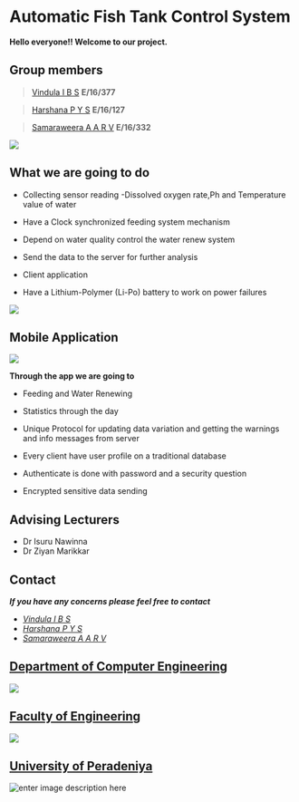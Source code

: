 # Automatic Fish Tank Control System

**Hello everyone!! Welcome to our project.**  


## Group members

> [Vindula I B S](https://github.com/supunvindula) **E/16/377**

>[Harshana P Y S](https://github.com/harsha-ys) **E/16/127**

>[Samaraweera A A R V](https://github.com/Randikaviraj) **E/16/332**

**![](https://lh3.googleusercontent.com/UGvUMbs9dLkzZ9JQsmVOktzDNhZ9zForuSABlUKylIAHoKYHo77wQx4H9rTzT9jSUJw3D8E_KmYuL8VF25Wpe-RDZOxzH_M1kV6JIidTk1msz9H3vybKm2zZ2BQyCzgynjAIFgLoyJM)**

## What we are going to do 

-   Collecting sensor reading -Dissolved oxygen rate,Ph and Temperature value of water
    
-   Have a Clock synchronized feeding system mechanism
    
-   Depend on water quality control the water renew system
    
-   Send the data to the server for further analysis
    
-   Client application
    
-   Have a Lithium-Polymer (Li-Po) battery to work on power failures

**![](https://lh6.googleusercontent.com/iqURzDQvExVNlKJRcxgfz4v-5tFVwu-sd7dSUstncToHzX_oDUfAZnumMjtYSHHVk6hKzPpxQvQZp91CzdkOciDSIILHcPYGE57PKkNoiSuZEf3dZao5MbIuQCj0y0G6snyecCHBLZI)**

## Mobile Application

**![](https://lh6.googleusercontent.com/f5ai1MaKH4hHd6929cf8qF8EAVOZe2Ec0UGK-Uwd6td3sesTOJ80i_9UM17hrCDzO_wtxrqhsJkq9XfooQbm43d-47hAoUS4-fZRTAgqQ0Mnl5Y8yPRE9zcKf_GgvkQUc7XEetDSZVs)**

**Through the app we are  going to**

-   Feeding and Water Renewing
    
-   Statistics through the day
    
-   Unique Protocol for updating data variation and getting the warnings and info messages from server
    
-   Every client have user profile on a traditional database
    
-   Authenticate is done with password and a security question
    
-   Encrypted sensitive data sending



## Advising Lecturers


 -  Dr Isuru Nawinna
 -  Dr Ziyan Marikkar

## Contact
***If you have any concerns please feel free to contact***

 -  [*Vindula I B S*](mailto:e16377@eng.pdn.ac.lk) 
 -  [*Harshana P Y S*](mailto:e16127@eng.pdn.ac.lk) 
 -  [*Samaraweera A A R V*](mailto:e16332@eng.pdn.ac.lk) 

##  [Department of Computer Engineering](http://www.ce.pdn.ac.lk/)

**![](https://lh4.googleusercontent.com/OkyvOJUe006Wr5Lo9PwBC-Hpn_D0aJPld-L4eLR88TKwNoe-TL_5-v8fKesJv8BZtq941FLgSWlmBOTRlVkPIXewBg4uSsAHPtr6gkLhlhrKQAhI8Qa4DXn5Gzp1eRZYiYV_o9NYT6I)**

##  [Faculty of Engineering](http://eng.pdn.ac.lk/)

**![](https://lh3.googleusercontent.com/RrwqSr9g2uPiF0l-R_y3NtjNwugTP0g-D3Yhj_IR91-zBHGAjbVJiR4Y9rHrmM1eH3h5Zdmelr6jfYEjeT9_ETOWNGSgTYuOC4Kzmrolu8hz3jDnfU1yV1R-p22OJ2iv4p6OllEGsjM)**

##  [University of Peradeniya](https://www.pdn.ac.lk/)

![enter image description here](https://upload.wikimedia.org/wikipedia/en/c/cc/University_of_Peradeniya_crest.png)
